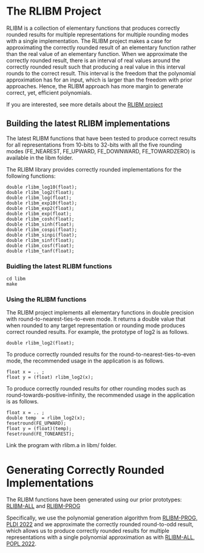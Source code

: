 # The RLIBM Project

RLIBM is a collection of elementary functions that produces correctly
rounded results for multiple representations for multiple rounding
modes with a single implementation. The RLIBM project makes a case for
approximating the correctly rounded result of an elementary function
rather than the real value of an elementary function. When we
approximate the correctly rounded result, there is an interval of real
values around the correctly rounded result such that producing a real
value in this interval rounds to the correct result. This interval is
the freedom that the polynomial approximation has for an input, which
is larger than the freedom with prior approaches. Hence, the RLIBM
approach has more margin to generate correct, yet, efficient
polynomials.

If you are interested, see more details about the [RLIBM
project](https://people.cs.rutgers.edu/~sn349/rlibm/)

## Building the latest RLIBM implementations

The latest RLIBM functions that have been tested to produce correct results
for all representations from 10-bits to 32-bits with all the five
rounding modes (FE_NEAREST, FE_UPWARD, FE_DOWNWARD, FE_TOWARDZERO) is available in the libm folder.

The RLIBM library provides correctly rounded implementations for the following functions:

```
double rlibm_log10(float);
double rlibm_log2(float);
double rlibm_log(float);
double rlibm_exp10(float);
double rlibm_exp2(float);
double rlibm_exp(float);
double rlibm_cosh(float);
double rlibm_sinh(float);
double rlibm_cospi(float);
double rlibm_sinpi(float);
double rlibm_sinf(float);
double rlibm_cosf(float);
double rlibm_tanf(float);
```



### Buidling the latest RLIBM functions

```
cd libm
make 
```

### Using the RLIBM functions

The RLIBM project implements all elementary functions in double
precision with round-to-nearest-ties-to-even mode. It returns a double
value that when rounded to any target representation or rounding mode
produces correct rounded results. For example, the prototype of log2
is as follows.

```
double rlibm_log2(float);
```

To produce correctly rounded results for the
round-to-nearest-ties-to-even mode, the recommended usage in the
application is as follows.

```
float x = .. ;
float y = (float) rlibm_log2(x);

```


To produce correctly rounded results for other rounding modes such as
round-towards-positive-infinity, the recommended usage in the
application is as follows.


```
float x = .. ;
double temp  = rlibm_log2(x);
fesetround(FE_UPWARD);
float y = (float)(temp);
fesetround(FE_TONEAREST);
```

Link the program with rlibm.a in libm/ folder.

# Generating Correctly Rounded Implementations

The RLIBM functions have been generated using our prior prototypes:
[RLIBM-ALL](https://github.com/rutgers-apl/rlibm-all) and
[RLIBM-PROG](https://github.com/santoshn/rlibm-prog)

Specifically, we use the polynomial generation algorithm from
[RLIBM-PROG, PLDI
2022](https://people.cs.rutgers.edu/~sn349/papers/rlibm-prog-pldi-2022.pdf)
and we approximate the correctly rounded round-to-odd result, which
allows us to produce correctly rounded results for multiple
representations with a single polynomial approximation as with
[RLIBM-ALL, POPL
2022](https://people.cs.rutgers.edu/~sn349/papers/rlibmall-popl-2022.pdf).
